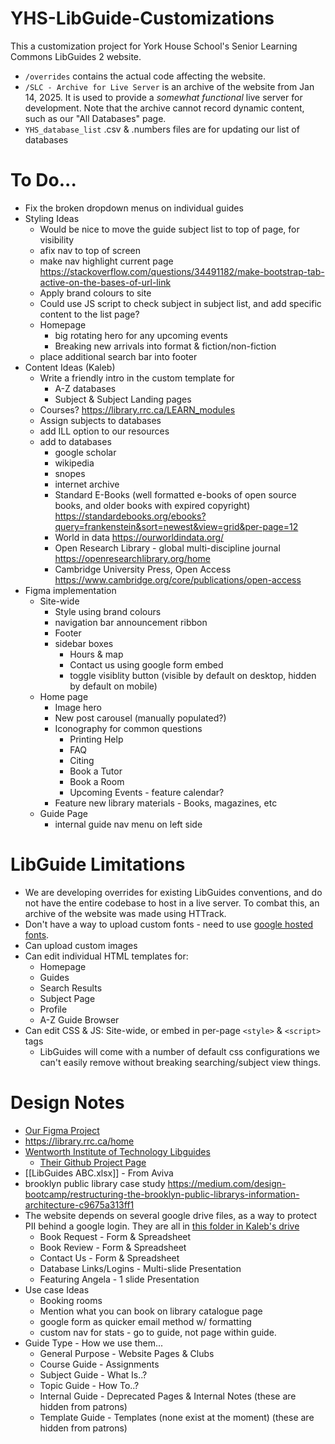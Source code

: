# YHS-LibGuide-Customizations
 This a customization project for York House School's Senior Learning Commons LibGuides 2 website.

- `/overrides` contains the actual code affecting the website.
- `/SLC - Archive for Live Server` is an archive of the website from Jan 14, 2025. It is used to provide a *somewhat functional* live server for development. Note that the archive cannot record dynamic content, such as our "All Databases" page.
- `YHS_database_list` .csv & .numbers files are for updating our list of databases

# To Do...
- Fix the broken dropdown menus on individual guides
- Styling Ideas
	- Would be nice to move the guide subject list to top of page, for visibility
	- afix nav to top of screen
	- make nav highlight current page https://stackoverflow.com/questions/34491182/make-bootstrap-tab-active-on-the-bases-of-url-link
	- Apply brand colours to site
	- Could use JS script to check subject in subject list, and add specific content to the list page?
	- Homepage
		- big rotating hero for any upcoming events
		- Breaking new arrivals into format & fiction/non-fiction
	- place additional search bar into footer
- Content Ideas (Kaleb)
	- Write a friendly intro in the custom template for 
		- A-Z databases
		- Subject & Subject Landing pages
	- Courses? https://library.rrc.ca/LEARN_modules
	- Assign subjects to databases
	- add ILL option to our resources
	- add to databases
		- google scholar
		- wikipedia
		- snopes
		- internet archive
		- Standard E-Books (well formatted e-books of open source books, and older books with expired copyright) https://standardebooks.org/ebooks?query=frankenstein&sort=newest&view=grid&per-page=12
		- World in data https://ourworldindata.org/
		- Open Research Library - global multi-discipline journal https://openresearchlibrary.org/home
		- Cambridge University Press, Open Access https://www.cambridge.org/core/publications/open-access
- Figma implementation
	- Site-wide
		- Style using brand colours
		- navigation bar announcement ribbon
		- Footer
		- sidebar boxes
			- Hours & map
			- Contact us using google form embed
			- toggle visiblity button (visible by default on desktop, hidden by default on mobile)
	- Home page
		- Image hero
		- New post carousel (manually populated?)
		- Iconography for common questions
			- Printing Help
			- FAQ
			- Citing
			- Book a Tutor
			- Book a Room
			- Upcoming Events - feature calendar?
		- Feature new library materials - Books, magazines, etc
	- Guide Page
		- internal guide nav menu on left side

# LibGuide Limitations
- We are developing overrides for existing LibGuides conventions, and do not have the entire codebase to host in a live server. To combat this, an archive of the website was made using HTTrack. 
- Don't have a way to upload custom fonts - need to use [google hosted fonts](https://fonts.google.com/).
- Can upload custom images
- Can edit individual HTML templates for:
    - Homepage
    - Guides
    - Search Results
    - Subject Page
    - Profile
    - A-Z Guide Browser
- Can edit CSS & JS: Site-wide, or embed in per-page `<style>` & `<script>` tags
    - LibGuides will come with a number of default css configurations we can't easily remove without breaking searching/subject view things.
# Design Notes
- [Our Figma Project](https://www.figma.com/design/sTxIk3kZhqVAVE7eAGqGH3/SLC?node-id=1-9384&t=Tm2fjONQBzFeh19G-0)
- https://library.rrc.ca/home
- [Wentworth Institute of Technology Libguides](https://library.wit.edu/home)
    - [Their Github Project Page](https://github.com/Adam-Shire-WIT/libguides2-customizations?tab=readme-ov-file)
- [[LibGuides ABC.xlsx]] - From Aviva
- brooklyn public library case study https://medium.com/design-bootcamp/restructuring-the-brooklyn-public-librarys-information-architecture-c9675a313ff1
- The website depends on several google drive files, as a way to protect PII behind a google login. They are all in [this folder in Kaleb's drive](https://drive.google.com/drive/folders/1udwNokphi7hSrDBAW7WRa8ySkBLZvj1Y)
	- Book Request - Form & Spreadsheet
	- Book Review - Form & Spreadsheet
	- Contact Us - Form & Spreadsheet
	- Database Links/Logins - Multi-slide Presentation
	- Featuring Angela - 1 slide Presentation
- Use case Ideas
    - Booking rooms
    - Mention what you can book on library catalogue page
    - google form as quicker email method w/ formatting
    - custom nav for stats - go to guide, not page within guide.
- Guide Type - How we use them...
    - General Purpose - Website Pages & Clubs
    - Course Guide - Assignments
    - Subject Guide - What Is..?
    - Topic Guide - How To..?
    - Internal Guide - Deprecated Pages & Internal Notes (these are hidden from patrons)
    - Template Guide - Templates (none exist at the moment) (these are hidden from patrons)